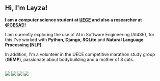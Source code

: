 ## Hi, I'm Layza!

**I am a computer science student at [UECE](https://www.uece.br/) and also a researcher at [@GESAD](https://www.instagram.com/gesad.uece/)!**

I am currently exploring the use of AI in Software Engineering (AI4SE), for this I've worked with **Python, Django, SQLite** and **Natural Language Processing (NLP)**. 

In addition, I'm a volunteer in the UECE competitive marathon study group (**GEMP**), passionate about bodybuilding and a mother of 8 cats.
    
##

<div>
  <a href="www.linkedin.com/in/layzacarneiro" target="_blank"><img src="https://img.shields.io/badge/LinkedIn-0A66C2?style=for-the-badge&logo=linkedin&logoColor=white" target="_blank"></a>
  <a href="https://codeforces.com/profile/layza_carneiro" target="_blank"><img src="https://img.shields.io/badge/Codeforces-D30707?style=for-the-badge&logo=codeforces&logoColor=white" target="_blank"></a>
  <a href="https://www.beecrowd.com.br/judge/pt/users/statistics/764063" target="_blank"><img src="https://img.shields.io/badge/Beecrowd-9013FE?style=for-the-badge&logo=uri&logoColor=white" target="_blank"></a>
   <a href = "mailto:layza.mrcarneiro@gmail.com"><img src="https://img.shields.io/badge/-Gmail-%23333?style=for-the-badge&logo=gmail&logoColor=white" target="_blank"></a>
</div>

  

